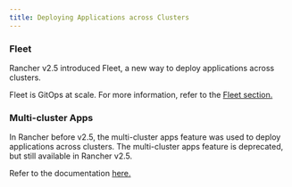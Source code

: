 ```yaml
---
title: Deploying Applications across Clusters
---
```


<head>
  <link rel="canonical" href="https://ranchermanager.docs.rancher.com/pages-for-subheaders/deploy-apps-across-clusters"/>
</head>

### Fleet

Rancher v2.5 introduced Fleet, a new way to deploy applications across clusters.

Fleet is GitOps at scale. For more information, refer to the [Fleet section.](../how-to-guides/new-user-guides/deploy-apps-across-clusters/fleet.md)

### Multi-cluster Apps

In Rancher before v2.5, the multi-cluster apps feature was used to deploy applications across clusters. The multi-cluster apps feature is deprecated, but still available in Rancher v2.5.

Refer to the documentation [here.](../how-to-guides/new-user-guides/deploy-apps-across-clusters/multi-cluster-apps.md)